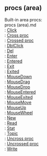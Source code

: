 ## procs (area)    
Built-in area procs:    
procs (area).md    
:   [Click](/atom/proc/Click)    
:   [Cross proc](/atom/proc/Cross)    
:   [Crossed proc](/atom/proc/Crossed)    
:   [DblClick](/atom/proc/DblClick)    
:   [Del](/datum/proc/Del)    
:   [Enter](/atom/proc/Enter)    
:   [Entered](/atom/proc/Entered)    
:   [Exit](/atom/proc/Exit)    
:   [Exited](/atom/proc/Exited)    
:   [MouseDown](/atom/proc/MouseDown)    
:   [MouseDrag](/atom/proc/MouseDrag)    
:   [MouseDrop](/atom/proc/MouseDrop)    
:   [MouseEntered](/atom/proc/MouseEntered)    
:   [MouseExited](/atom/proc/MouseExited)    
:   [MouseMove](/atom/proc/MouseMove)    
:   [MouseUp](/atom/proc/MouseUp)    
:   [MouseWheel](/atom/proc/MouseWheel)    
:   [New](/atom/proc/New)    
:   [Read](/datum/proc/Read)    
:   [Stat](/atom/proc/Stat)    
:   [Topic](/datum/proc/Topic)    
:   [Uncross proc](/atom/proc/Uncross)    
:   [Uncrossed proc](/atom/proc/Uncrossed)    
:   [Write](/datum/proc/Write)  